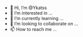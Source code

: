 - 👋 Hi, I’m @Ykatss
- 👀 I’m interested in ...
- 🌱 I’m currently learning ...
- 💞️ I’m looking to collaborate on ...
- 📫 How to reach me ...

<!---
Ykatss/Ykatss is a ✨ special ✨ repository because its `README.md` (this file) appears on your GitHub profile.
You can click the Preview link to take a look at your changes.
--->
